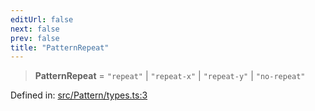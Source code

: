 ```yaml
---
editUrl: false
next: false
prev: false
title: "PatternRepeat"
---
```


> **PatternRepeat** = `"repeat"` \| `"repeat-x"` \| `"repeat-y"` \| `"no-repeat"`

Defined in: [src/Pattern/types.ts:3](https://github.com/fabricjs/fabric.js/blob/8206f10a405480a7ba988ff6cfdde6412c1f13f8/src/Pattern/types.ts#L3)
